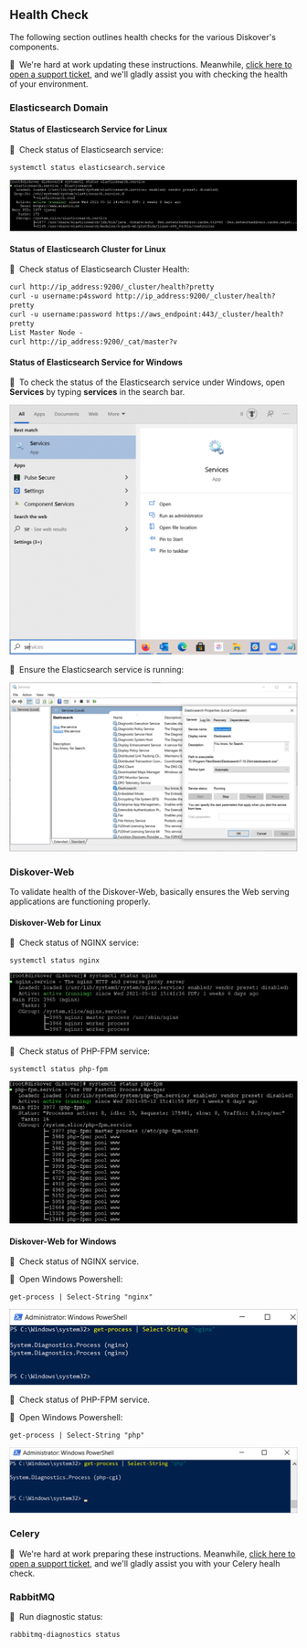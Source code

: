 <p id="health_check"></p>

## Health Check

The following section outlines health checks for the various Diskover's components. 

🚧 &nbsp;We're hard at work updating these instructions. Meanwhile, [click here to open a support ticket](https://support.diskoverdata.com/), and we'll gladly assist you with checking the health of your environment.

### Elasticsearch Domain

#### Status of Elasticsearch Service for Linux

🔴 &nbsp;Check status of Elasticsearch  service:
```
systemctl status elasticsearch.service
```

![Image: Health Check of Elasticsearch for Linux](images/image_health_check_linux_elasticsearch.png)

#### Status of Elasticsearch Cluster for Linux
🔴 &nbsp;Check status of Elasticsearch  Cluster Health:
```
curl http://ip_address:9200/_cluster/health?pretty
curl -u username:p4ssword http://ip_address:9200/_cluster/health?pretty
curl -u username:password https://aws_endpoint:443/_cluster/health?pretty
List Master Node - 
curl http://ip_address:9200/_cat/master?v
```

#### Status of Elasticsearch Service for Windows

🔴 &nbsp;To check the status of the Elasticsearch service under Windows, open **Services** by typing **services** in the search bar.

<img src="images/image_health_check_windows_open_services_to_check_elasticsearch.png" width="700">

🔴 &nbsp;Ensure the Elasticsearch service is running:

![Image: Ensure Elasticsearch Service is Running](images/image_health_check_windows_confirm_elasticsearch_is_running.png)


### Diskover-Web

To validate health of the Diskover-Web, basically ensures the Web serving applications are functioning properly.

#### Diskover-Web for Linux

🔴 &nbsp;Check status of NGINX service:
```
systemctl status nginx
```

![Image: Health Check Diskover-Web for Linux](images/image_health_check_linux_diskover_web.png)

🔴 &nbsp;Check status of PHP-FPM service:
```
systemctl status php-fpm
```
![Image: Health Check Diskover-Web for Linux](images/image_aws_customer_deployment_diskover_web_check_status_php_fpm.png)

#### Diskover-Web for Windows

🔴 &nbsp;Check status of NGINX service.

🔴 &nbsp;Open Windows Powershell:
```
get-process | Select-String "nginx"
```

<img src="images/image_health_check_windows_status_nginx.png" width="700">

🔴 &nbsp;Check status of PHP-FPM service.

🔴 &nbsp;Open Windows Powershell:
```
get-process | Select-String "php"
```

<img src="images/image_health_check_windows_status_php.png" width="750">

### Celery

🚧 &nbsp;We're hard at work preparing these instructions. Meanwhile, [click here to open a support ticket](https://support.diskoverdata.com/), and we'll gladly assist you with your Celery healh check.

### RabbitMQ

🔴 &nbsp;Run diagnostic status:
```
rabbitmq-diagnostics status
```

